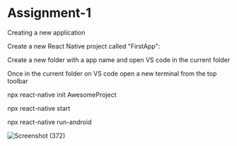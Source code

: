 # Assignment-1
Creating a new application

Create a new React Native project called "FirstApp":

Create a new folder with a app name and open VS code in the current folder

Once in the current folder on VS code open a new terminal from the top toolbar

npx react-native init AwesomeProject

npx react-native start

npx react-native run-android

![Screenshot (372)](https://user-images.githubusercontent.com/86832615/124267723-45398500-db56-11eb-831b-c73371738043.png)
